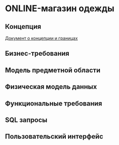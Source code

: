 # ONLINE-магазин одежды
## Концепция
[Документ о концепции и границах](https://github.com/liyayunusova/internet_technologies/blob/main/Vision.md)
## Бизнес-требования
## Модель предметной области
## Физическая модель данных
## Функциональные требования
## SQL запросы 
## Пользовательский интерфейс
